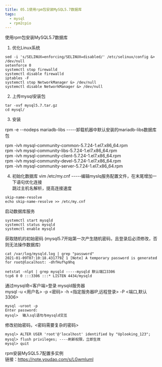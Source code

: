 ```yaml
---
title: 05.1使用rpm包安装MySQL5.7数据库
tags:
  - mysql
  - rpm2cpio
---
```


使用rpm包安装MySQL5.7数据库

1. 优化Linux系统  

```shell
sed -i 's/SELINUX=enforcing/SELINUX=disabled/' /etc/selinux/config &> /dev/null
setenforce 0
systemctl stop firewalld
systemctl disable firewalld
iptables -F
systemctl stop NetworkManager &> /dev/null
systemctl disable NetworkManager &> /dev/null
```

2. 上传mysql安装包
```
tar -xvf mysql5.7.tar.gz
cd mysql/
```

3. 安装  

 rpm -e --nodeps mariadb-libs -----卸载机器中默认安装的mariadb-libs数据库包

 rpm -ivh mysql-community-common-5.7.24-1.el7.x86_64.rpm  
 rpm -ivh mysql-community-libs-5.7.24-1.el7.x86_64.rpm  
 rpm -ivh mysql-community-client-5.7.24-1.el7.x86_64.rpm  
 rpm -ivh mysql-community-devel-5.7.24-1.el7.x86_64.rpm  
 rpm -ivh mysql-community-server-5.7.24-1.el7.x86_64.rpm  

4. 初始化数据库
 vim /etc/my.cnf -----编辑myslq服务配置文件，在末尾增加一下语句优化连接  
跳过主机名解析，提高连接速度  
```
skip-name-resolve
echo skip-name-resolve >> /etc/my.cnf
```

启动数据库服务

	systemctl start mysqld
	systemctl status mysqld
	systemctl enable mysqld

获取随机的初始密码 (mysql5.7开始第一次产生随机密码，且登录后必须修改，否则无法操作数据库)  
```shell
cat /var/log/mysqld.log | grep "password"
2021-01-09T07:10:18.431779Z 1 [Note] A temporary password is generated for root@localhost: -dhfHuf%p9hq

netstat -nlpt | grep mysqld -----mysqld 默认端口3306
tcp6 0 0 :::3306 :::* LISTEN 4434/mysqld
```

通过mysql命<客户端>登录 mysqld服务器  
mysql -u <用户名> -p <密码> -h <指定服务器IP,远程登录> -P <端口,默认3306>  
```
mysql -uroot -p
Enter password:
mysql>  输入sql语句与mysqld交互
```

修改初始密码，<密码需要复杂的密码>
```
mysql> ALTER USER 'root'@'localhost' identified by "Uplooking_123";
mysql> flush privileges; ----刷新权限，立即生效
mysql> quit
```

rpm安装MySQL5.7配置多实例  
链接：https://note.youdao.com/s/LGwmlumI

